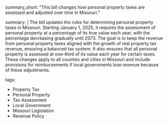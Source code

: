 summary_short: "This bill changes how personal property taxes are assessed and adjusted over time in Missouri."

summary: |
  The bill updates the rules for determining personal property taxes in Missouri. Starting January 1, 2025, it requires the assessment of personal property at a percentage of its true value each year, with the percentage decreasing gradually until 2073. The goal is to keep the revenue from personal property taxes aligned with the growth of real property tax revenue, ensuring a balanced tax system. It also ensures that all personal property is assessed at one-third of its value each year for certain taxes. These changes apply to all counties and cities in Missouri and include provisions for reimbursements if local governments lose revenue because of these adjustments.

tags:
  - Property Tax
  - Personal Property
  - Tax Assessment
  - Local Government
  - Missouri Legislation
  - Revenue Policy
